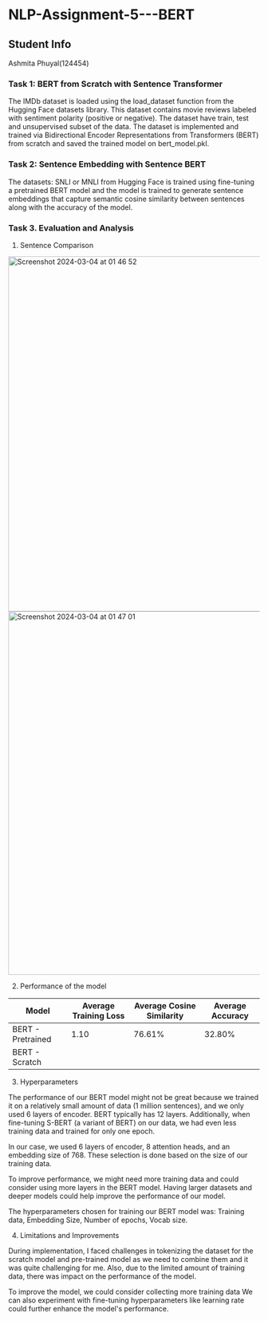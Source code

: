 # NLP-Assignment-5---BERT

## Student Info

Ashmita Phuyal(124454)

### Task 1: BERT from Scratch with Sentence Transformer <br>

The IMDb dataset is loaded using the load_dataset function from the Hugging Face datasets library. This dataset contains movie reviews labeled with sentiment polarity (positive or negative). The dataset have train, test and unsupervised subset of the data. The dataset is implemented and trained via Bidirectional Encoder Representations from Transformers (BERT) from scratch and saved the trained model on bert_model.pkl.

### Task 2: Sentence Embedding with Sentence BERT <br>

The datasets: SNLI or MNLI from Hugging Face is trained using fine-tuning a pretrained BERT model and the model is trained to generate sentence embeddings that capture semantic cosine similarity between sentences along with the accuracy of the model.

### Task 3. Evaluation and Analysis<br>

1. Sentence Comparison<br>


<img width="712" alt="Screenshot 2024-03-04 at 01 46 52" src="https://github.com/ashmita-5/NLP-Assignment-5---BERT/assets/32629216/568c6b5d-9cdd-4a53-86ab-45d439ce5d3d">



<img width="729" alt="Screenshot 2024-03-04 at 01 47 01" src="https://github.com/ashmita-5/NLP-Assignment-5---BERT/assets/32629216/f54e812e-153d-4b88-9e10-074d26438e14">

2. Performance of the model

| Model | Average Training Loss | Average Cosine Similarity | Average Accuracy |
| --- | --- | --- | --- | 
| BERT - Pretrained | 1.10 | 76.61% | 32.80%
| BERT - Scratch | 

3. Hyperparameters

The performance of our BERT model might not be great because we trained it on a relatively small amount of data (1 million sentences), and we only used 6 layers of encoder. BERT typically has 12 layers. Additionally, when fine-tuning S-BERT (a variant of BERT) on our data, we had even less training data and trained for only one epoch. 

In our case, we used 6 layers of encoder, 8 attention heads, and an embedding size of 768. These selection is done based on the size of our training data.

To improve performance, we might need more training data and could consider using more layers in the BERT model. Having larger datasets and deeper models could help improve the performance of our model.

The hyperparameters chosen for training our BERT model was: Training data, Embedding Size, Number of epochs, Vocab size.

4. Limitations and Improvements

During implementation, I faced challenges in tokenizing the dataset for the scratch model and pre-trained model as we need to combine them and it was quite challenging for me. Also, due to the limited amount of training data, there was impact on the performance of the model.

To improve the model, we could consider collecting more training data  We can also experiment with fine-tuning hyperparameters like learning rate could further enhance the model's performance.
